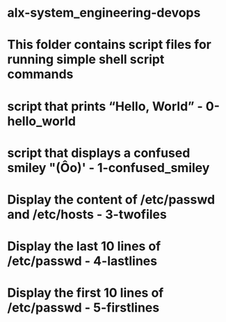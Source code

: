 # alx-system_engineering-devops
# This folder contains script files for running simple shell script commands
# script that prints “Hello, World” - 0-hello_world
#  script that displays a confused smiley "(Ôo)' - 1-confused_smiley
# Display the content of /etc/passwd and /etc/hosts - 3-twofiles
# Display the last 10 lines of /etc/passwd - 4-lastlines
# Display the first 10 lines of /etc/passwd - 5-firstlines
